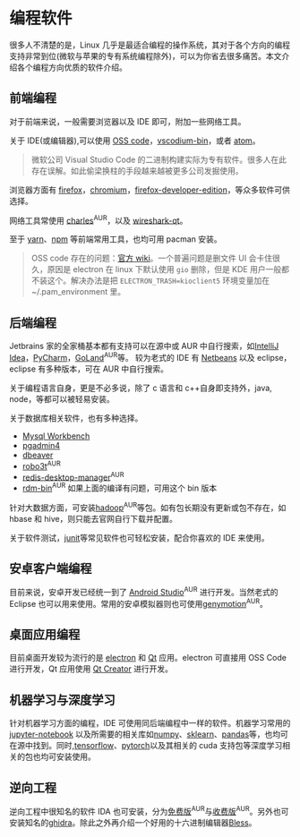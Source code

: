 # 编程软件

很多人不清楚的是，Linux 几乎是最适合编程的操作系统，其对于各个方向的编程支持非常到位(微软与苹果的专有系统编程除外)，可以为你省去很多痛苦。本文介绍各个编程方向优质的软件介绍。

## 前端编程

对于前端来说，一般需要浏览器以及 IDE 即可，附加一些网络工具。

关于 IDE(或编辑器),可以使用 [OSS code](https://www.archlinux.org/packages/community/x86_64/code/)，[vscodium-bin](https://aur.archlinux.org/packages/vscodium-bin/)，或者 [atom](https://archlinux.org/packages/community/x86_64/atom/)。

> 微软公司 Visual Studio Code 的二进制构建实际为专有软件。很多人在此存在误解。如此偷梁换柱的手段越来越被更多公司发掘使用。

浏览器方面有 [firefox](https://archlinux.org/packages/extra/x86_64/firefox/)，[chromium](https://archlinux.org/packages/extra/x86_64/chromium/)，[firefox-developer-edition](https://www.archlinux.org/packages/community/x86_64/firefox-developer-edition/)，等众多软件可供选择。

网络工具常使用 [charles](https://aur.archlinux.org/packages/charles/)<sup>AUR</sup>，以及 [wireshark-qt](https://archlinux.org/packages/community/x86_64/wireshark-qt/)。

至于 [yarn](https://www.archlinux.org/packages/community/any/yarn/)、[npm](https://www.archlinux.org/packages/community/any/npm/) 等前端常用工具，也均可用 pacman 安装。

> OSS code 存在的问题：[官方 wiki](https://wiki.archlinux.org/index.php/Visual_Studio_Code)。一个普遍问题是删文件 UI 会卡住很久，原因是 electron 在 linux 下默认使用 `gio` 删除，但是 KDE 用户一般都不装这个。解决办法是把 `ELECTRON_TRASH=kioclient5` 环境变量加在~/.pam_environment 里。

## 后端编程

Jetbrains 家的全家桶基本都有支持可以在源中或 AUR 中自行搜索，如[IntelliJ Idea](https://www.archlinux.org/packages/community/x86_64/intellij-idea-community-edition/)，[PyCharm](https://www.archlinux.org/packages/community/x86_64/pycharm-community-edition/)，[GoLand](https://aur.archlinux.org/packages/goland/)<sup>AUR</sup>等。
较为老式的 IDE 有 [Netbeans](https://www.archlinux.org/packages/community/any/netbeans/) 以及 eclipse，eclipse 有多种版本，可在 AUR 中自行搜索。

关于编程语言自身，更是不必多说，除了 c 语言和 c++自身即支持外，java, node，等都可以被轻易安装。

关于数据库相关软件，也有多种选择。

- [Mysql Workbench](https://www.archlinux.org/packages/community/x86_64/mysql-workbench/)
- [pgadmin4](https://www.archlinux.org/packages/community/x86_64/pgadmin4/)
- [dbeaver](https://www.archlinux.org/packages/community/x86_64/dbeaver/)
- [robo3t](https://aur.archlinux.org/packages/robo3t-bin/)<sup>AUR</sup>
- [redis-desktop-manager](https://aur.archlinux.org/packages/redis-desktop-manager/)<sup>AUR</sup>
- [rdm-bin](https://aur.archlinux.org/packages/rdm-bin/)<sup>AUR</sup> 如果上面的编译有问题，可用这个 bin 版本

针对大数据方面，可安装[hadoop](https://aur.archlinux.org/packages/hadoop/)<sup>AUR</sup>等包。如有包长期没有更新或包不存在，如 hbase 和 hive，则只能去官网自行下载并配置。

关于软件测试，[junit](https://archlinux.org/packages/extra/any/junit/)等常见软件也可轻松安装，配合你喜欢的 IDE 来使用。

## 安卓客户端编程

目前来说，安卓开发已经统一到了 [Android Studio](https://aur.archlinux.org/packages/android-studio/)<sup>AUR</sup> 进行开发。当然老式的 Eclipse 也可以用来使用。常用的安卓模拟器则也可使用[genymotion](https://aur.archlinux.org/packages/genymotion/)<sup>AUR</sup>。

## 桌面应用编程

目前桌面开发较为流行的是 [electron](https://archlinux.org/packages/community/x86_64/electron/) 和 [Qt](https://archlinux.org/packages/extra/x86_64/qt6-base/) 应用。electron 可直接用 OSS Code 进行开发，Qt 应用使用 [Qt Creator](https://www.archlinux.org/packages/extra/x86_64/qtcreator/) 进行开发。

## 机器学习与深度学习

针对机器学习方面的编程，IDE 可使用同后端编程中一样的软件。机器学习常用的[jupyter-notebook](https://archlinux.org/packages/community/any/jupyter-notebook/) 以及所需要的相关库如[numpy](https://archlinux.org/packages/extra/x86_64/python-numpy/)、[sklearn](https://archlinux.org/packages/community/x86_64/python-scikit-learn/)、[pandas](https://archlinux.org/packages/community/x86_64/python-pandas/)等，也均可在源中找到。同时,[tensorflow](https://archlinux.org/packages/community/x86_64/tensorflow/)、[pytorch](https://archlinux.org/packages/?sort=&q=python-pytorch&maintainer=&flagged=)以及其相关的 cuda 支持包等深度学习相关的包也均可安装使用。

## 逆向工程

逆向工程中很知名的软件 IDA 也可安装，分为[免费版](https://aur.archlinux.org/packages/ida-free/)<sup>AUR</sup>与[收费版](https://aur.archlinux.org/packages/ida-pro/)<sup>AUR</sup>。另外也可安装知名的[ghidra](https://archlinux.org/packages/community/x86_64/ghidra/)。除此之外再介绍一个好用的十六进制编辑器[Bless](https://archlinux.org/packages/community/any/bless/)。
